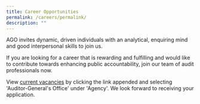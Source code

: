 ```yaml
---
title: Career Opportunities
permalink: /careers/permalink/
description: ""
---
```

AGO invites dynamic, driven individuals with an analytical, enquiring mind and good interpersonal skills to join us.

If you are looking for a career that is rewarding and fulfilling and would like to contribute towards enhancing public accountability, join our team of audit professionals now.

View [current vacancies](https://www.careers.hrp.gov.sg/sap/bc/ui5_ui5/sap/ZGERCFA004/index.html) by clicking the link appended and selecting 'Auditor-General's Office' under 'Agency'. We look forward to receiving your application.